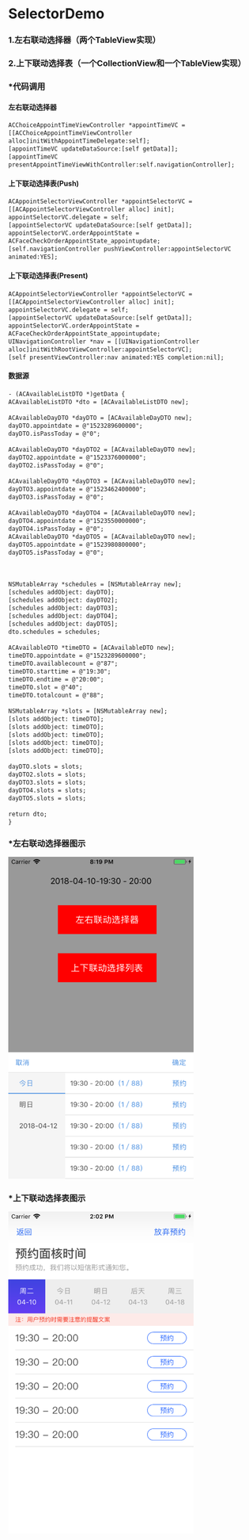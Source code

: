 # SelectorDemo
### 1.左右联动选择器（两个TableView实现）
### 2.上下联动选择表（一个CollectionView和一个TableView实现）


### *代码调用
#### 左右联动选择器
```
ACChoiceAppointTimeViewController *appointTimeVC =[[ACChoiceAppointTimeViewController alloc]initWithAppointTimeDelegate:self];
[appointTimeVC updateDataSource:[self getData]];
[appointTimeVC presentAppointTimeViewWithController:self.navigationController];
```
#### 上下联动选择表(Push)
```
ACAppointSelectorViewController *appointSelectorVC = [[ACAppointSelectorViewController alloc] init];
appointSelectorVC.delegate = self;
[appointSelectorVC updateDataSource:[self getData]];
appointSelectorVC.orderAppointState = ACFaceCheckOrderAppointState_appointupdate;
[self.navigationController pushViewController:appointSelectorVC animated:YES];
```
#### 上下联动选择表(Present)
```
ACAppointSelectorViewController *appointSelectorVC = [[ACAppointSelectorViewController alloc] init];
appointSelectorVC.delegate = self;
[appointSelectorVC updateDataSource:[self getData]];
appointSelectorVC.orderAppointState = ACFaceCheckOrderAppointState_appointupdate;
UINavigationController *nav = [[UINavigationController alloc]initWithRootViewController:appointSelectorVC];
[self presentViewController:nav animated:YES completion:nil];
```
#### 数据源
```
- (ACAvailableListDTO *)getData {
ACAvailableListDTO *dto = [ACAvailableListDTO new];

ACAvailableDayDTO *dayDTO = [ACAvailableDayDTO new];
dayDTO.appointdate = @"1523289600000";
dayDTO.isPassToday = @"0";

ACAvailableDayDTO *dayDTO2 = [ACAvailableDayDTO new];
dayDTO2.appointdate = @"1523376000000";
dayDTO2.isPassToday = @"0";

ACAvailableDayDTO *dayDTO3 = [ACAvailableDayDTO new];
dayDTO3.appointdate = @"1523462400000";
dayDTO3.isPassToday = @"0";

ACAvailableDayDTO *dayDTO4 = [ACAvailableDayDTO new];
dayDTO4.appointdate = @"1523550000000";
dayDTO4.isPassToday = @"0";
ACAvailableDayDTO *dayDTO5 = [ACAvailableDayDTO new];
dayDTO5.appointdate = @"1523980800000";
dayDTO5.isPassToday = @"0";



NSMutableArray *schedules = [NSMutableArray new];
[schedules addObject: dayDTO];
[schedules addObject: dayDTO2];
[schedules addObject: dayDTO3];
[schedules addObject: dayDTO4];
[schedules addObject: dayDTO5];
dto.schedules = schedules;

ACAvailableDTO *timeDTO = [ACAvailableDTO new];
timeDTO.appointdate = @"1523289600000";
timeDTO.availablecount = @"87";
timeDTO.starttime = @"19:30";
timeDTO.endtime = @"20:00";
timeDTO.slot = @"40";
timeDTO.totalcount = @"88";

NSMutableArray *slots = [NSMutableArray new];
[slots addObject: timeDTO];
[slots addObject: timeDTO];
[slots addObject: timeDTO];
[slots addObject: timeDTO];
[slots addObject: timeDTO];

dayDTO.slots = slots;
dayDTO2.slots = slots;
dayDTO3.slots = slots;
dayDTO4.slots = slots;
dayDTO5.slots = slots;

return dto;
}

```
### *左右联动选择器图示
<p align="left">
<img width="375" height="650" src="https://github.com/miaozhang9/SelectorDemo/blob/master/Screenshots/1.png">
</p>

### *上下联动选择表图示
<p align="left">
<img width="375" height="650" src="https://github.com/miaozhang9/SelectorDemo/blob/master/Screenshots/2.png">
</p>


